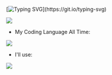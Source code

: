 

<!--
**YHISH-yhish/YHISH-yhish** is a ✨ _special_ ✨ repository because its `README.md` (this file) appears on your GitHub profile.

Here are some ideas to get you started:

- 🔭 I’m currently working on ...
- 🌱 I’m currently learning ...
- 👯 I’m looking to collaborate on ...
- 🤔 I’m looking for help with ...
- 💬 Ask me about ...
- 📫 How to reach me: ...
- 😄 Pronouns: ...
- ⚡ Fun fact: ...
-->
[![Typing SVG](https://readme-typing-svg.demolab.com?font=Fira+Code&pause=1000&random=true&width=435&lines=WEICOME+TO+MY+GITHUB+PROFILE+PAGE!)](https://git.io/typing-svg)

<img src="https://komarev.com/ghpvc/?username=yhish&abbreviated=true" />

- My Coding Language All Time:

<img align="center" src="https://github-readme-stats.vercel.app/api/wakatime?username=yhish&theme=transparent&hide_border=true&layout=compact&langs_count=10&display_format=percent&hide_title=true" />


- I'll use:

![](https://skillicons.dev/icons?i=vscode,pycharm,visualstudio,vim,md,qt,github,gitlab,git,linux,ubuntu,mysql,cmake,c,cpp,python,java,html,css,javascript,stackoverflow,twitter,discord,docker,ps,pr,ae)
